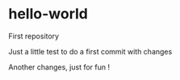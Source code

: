 # hello-world
First repository

Just a little test to do a first commit with changes

Another changes, just for fun !
